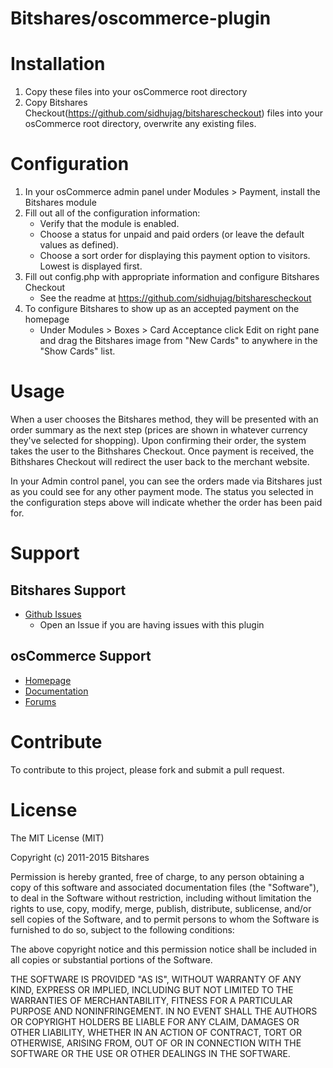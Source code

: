 Bitshares/oscommerce-plugin
========================

# Installation

1. Copy these files into your osCommerce root directory<br />
2. Copy Bitshares Checkout(https://github.com/sidhujag/bitsharescheckout) files into your osCommerce root directory, overwrite any existing files.<br />

# Configuration

1. In your osCommerce admin panel under Modules > Payment, install the Bitshares module<br />
2. Fill out all of the configuration information:<br />
	- Verify that the module is enabled.<br />
	- Choose a status for unpaid and paid orders (or leave the default values as
      defined).<br />
	- Choose a sort order for displaying this payment option to visitors.
      Lowest is displayed first.<br />
3. Fill out config.php with appropriate information and configure Bitshares Checkout<br />
    - See the readme at https://github.com/sidhujag/bitsharescheckout<br />
4. To configure Bitshares to show up as an accepted payment on the homepage<br />
	- Under Modules > Boxes > Card Acceptance click Edit on right pane and drag the Bitshares image from "New Cards" to anywhere in the "Show Cards" list. <br />
# Usage

When a user chooses the Bitshares method, they will be
presented with an order summary as the next step (prices are shown in whatever
currency they've selected for shopping). Upon confirming their order, the system
takes the user to the Bithshares Checkout.  Once payment is received, the Bithshares Checkout
will redirect the user back to the merchant website.

In your Admin control panel, you can see the orders made via Bitshares just as
you could see for any other payment mode.  The status you selected in the
configuration steps above will indicate whether the order has been paid for.  


# Support

## Bitshares Support

* [Github Issues](https://github.com/sidhujag/bitshares-oscommerce/issues)
  * Open an Issue if you are having issues with this plugin

## osCommerce Support

* [Homepage](http://www.oscommerce.com/)
* [Documentation](http://library.oscommerce.com/)
* [Forums](http://forums.oscommerce.com/)

# Contribute

To contribute to this project, please fork and submit a pull request.

# License

The MIT License (MIT)

Copyright (c) 2011-2015 Bitshares

Permission is hereby granted, free of charge, to any person obtaining a copy
of this software and associated documentation files (the "Software"), to deal
in the Software without restriction, including without limitation the rights
to use, copy, modify, merge, publish, distribute, sublicense, and/or sell
copies of the Software, and to permit persons to whom the Software is
furnished to do so, subject to the following conditions:

The above copyright notice and this permission notice shall be included in
all copies or substantial portions of the Software.

THE SOFTWARE IS PROVIDED "AS IS", WITHOUT WARRANTY OF ANY KIND, EXPRESS OR
IMPLIED, INCLUDING BUT NOT LIMITED TO THE WARRANTIES OF MERCHANTABILITY,
FITNESS FOR A PARTICULAR PURPOSE AND NONINFRINGEMENT. IN NO EVENT SHALL THE
AUTHORS OR COPYRIGHT HOLDERS BE LIABLE FOR ANY CLAIM, DAMAGES OR OTHER
LIABILITY, WHETHER IN AN ACTION OF CONTRACT, TORT OR OTHERWISE, ARISING FROM,
OUT OF OR IN CONNECTION WITH THE SOFTWARE OR THE USE OR OTHER DEALINGS IN
THE SOFTWARE.
